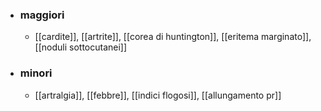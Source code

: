 - ### maggiori
	- [[cardite]], [[artrite]], [[corea di huntington]], [[eritema marginato]], [[noduli sottocutanei]]
- ### minori
	- [[artralgia]], [[febbre]], [[indici flogosi]], [[allungamento pr]]